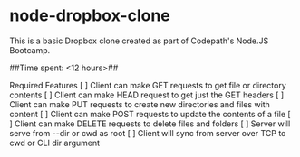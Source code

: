 # node-dropbox-clone

This is a basic Dropbox clone created as part of Codepath's Node.JS Bootcamp.

##Time spent: <12 hours>##

Required Features
    [ ] Client can make GET requests to get file or directory contents
    [ ] Client can make HEAD request to get just the GET headers
    [ ] Client can make PUT requests to create new directories and files with content
    [ ] Client can make POST requests to update the contents of a file
    [ ] Client can make DELETE requests to delete files and folders
    [ ] Server will serve from --dir or cwd as root
    [ ] Client will sync from server over TCP to cwd or CLI dir argument
